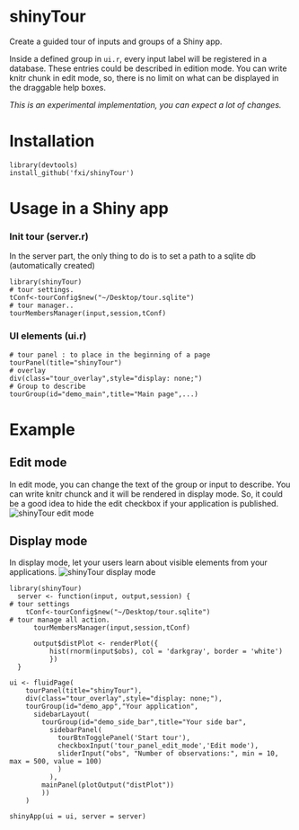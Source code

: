 # shinyTour

Create a guided tour of inputs and groups of a Shiny app. 

Inside a defined group in `ui.r`, every input label will be registered in a database. These entries could be described in edition mode. You can write knitr chunk in edit mode, so, there is no limit on what can be displayed in the draggable help boxes.

*This is an experimental implementation, you can expect a lot of changes.*

# Installation
```{r}
library(devtools)
install_github('fxi/shinyTour')
```

# Usage in a Shiny app

### Init tour  (server.r)
In the server part, the only thing to do is to set a path to a sqlite db (automatically created) 
```{r}
library(shinyTour)
# tour settings.
tConf<-tourConfig$new("~/Desktop/tour.sqlite")
# tour manager..
tourMembersManager(input,session,tConf)
  ```


### UI elements (ui.r)
```{r}
# tour panel : to place in the beginning of a page
tourPanel(title="shinyTour")
# overlay
div(class="tour_overlay",style="display: none;")
# Group to describe
tourGroup(id="demo_main",title="Main page",...)
```

# Example

## Edit mode
In edit mode, you can change the text of the group or input to describe. 
You can write knitr chunck and it will be rendered in display mode. 
So, it could be a good idea to hide the edit checkbox if your application is published.
![shinyTour edit mode](https://raw.githubusercontent.com/fxi/shinyTour/master/inst/example/img/shinyTourEdit.png)


## Display mode
In display mode, let your users learn about visible elements from your applications.
![shinyTour display mode](https://raw.githubusercontent.com/fxi/shinyTour/master/inst/example/img/shinyTourDisplay.png)






```{r}
library(shinyTour)
  server <- function(input, output,session) {
# tour settings
    tConf<-tourConfig$new("~/Desktop/tour.sqlite")
# tour manage all action.
      tourMembersManager(input,session,tConf)

      output$distPlot <- renderPlot({
          hist(rnorm(input$obs), col = 'darkgray', border = 'white')
          })
  }

ui <- fluidPage(
    tourPanel(title="shinyTour"),
    div(class="tour_overlay",style="display: none;"),
    tourGroup(id="demo_app","Your application",
      sidebarLayout(
        tourGroup(id="demo_side_bar",title="Your side bar",
          sidebarPanel(
            tourBtnTogglePanel('Start tour'),
            checkboxInput('tour_panel_edit_mode','Edit mode'),
            sliderInput("obs", "Number of observations:", min = 10, max = 500, value = 100)
            )
          ),
        mainPanel(plotOutput("distPlot"))
        ))
    )

shinyApp(ui = ui, server = server)
```

